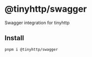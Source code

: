 # @tinyhttp/swagger

Swagger integration for tinyhttp

## Install

```sh
pnpm i @tinyhttp/swagger
```
